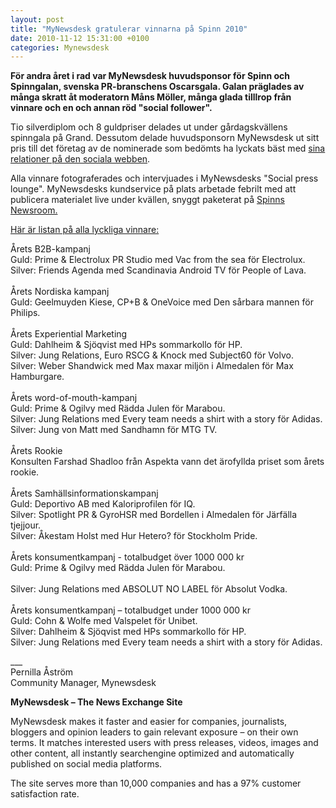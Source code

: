 ```yaml
---
layout: post
title: "MyNewsdesk gratulerar vinnarna på Spinn 2010"
date: 2010-11-12 15:31:00 +0100
categories: Mynewsdesk
---
```

 <div class='clearfix'><p><strong>För andra året i rad var MyNewsdesk huvudsponsor för Spinn och Spinngalan, svenska PR-branschens Oscarsgala. Galan präglades av många skratt åt moderatorn Måns Möller, många glada tilllrop från vinnare och en och annan röd "social follower".</strong></p>
<p>Tio silverdiplom och 8 guldpriser delades ut under gårdagskvällens spinngala på Grand. Dessutom delade huvudsponsorn MyNewsdesk ut sitt pris till det företag av de nominerade som bedömts ha lyckats bäst med <a href="/se/pressroom/newsdesk/pressrelease/view/hur-social-aer-du-lille-vaen-microsoft-faar-baest-sociala-omdoeme-paa-spinn-2010-517067">sina relationer på den sociala webben</a>.</p>
<p>Alla vinnare fotograferades och intervjuades i MyNewsdesks "Social press lounge". MyNewsdesks kundservice på plats arbetade febrilt med att publicera materialet live under kvällen, snyggt paketerat på <a href="/se/pressroom/spinn">Spinns Newsroom.</a></p>
<p><u>Här är listan på alla lyckliga vinnare: </u></p>
<p>Årets B2B-kampanj<br>Guld: Prime &amp; Electrolux PR Studio med Vac from the sea för Electrolux.<br>Silver: Friends Agenda med Scandinavia Android TV för People of Lava.<br><br>Årets Nordiska kampanj<br>Guld: Geelmuyden Kiese, CP+B &amp; OneVoice med Den sårbara mannen för Philips.<br><br>Årets Experiential Marketing<br>Guld: Dahlheim &amp; Sjöqvist med HPs sommarkollo för HP.<br>Silver: Jung Relations, Euro RSCG &amp; Knock med Subject60 för Volvo.<br>Silver: Weber Shandwick med Max maxar miljön i Almedalen för Max Hamburgare.<br><br>Årets word-of-mouth-kampanj<br>Guld: Prime &amp; Ogilvy med Rädda Julen för Marabou.<br>Silver: Jung Relations med Every team needs a shirt with a story för Adidas.<br>Silver: Jung von Matt med Sandhamn för MTG TV.<br><br>Årets Rookie<br>Konsulten Farshad Shadloo från Aspekta vann det ärofyllda priset som årets rookie.<br><br>Årets Samhällsinformationskampanj<br>Guld: Deportivo AB med Kaloriprofilen för IQ.<br>Silver: Spotlight PR &amp; GyroHSR med Bordellen i Almedalen för Järfälla tjejjour.<br>Silver: Åkestam Holst med Hur Hetero? för Stockholm Pride.<br><br>Årets konsumentkampanj - totalbudget över 1000 000 kr<br>Guld: Prime &amp; Ogilvy med Rädda Julen för Marabou.<br><br>Silver: Jung Relations med ABSOLUT NO LABEL för Absolut Vodka.<br><br>Årets konsumentkampanj – totalbudget under 1000 000 kr<br>Guld: Cohn &amp; Wolfe med Valspelet för Unibet.<br>Silver: Dahlheim &amp; Sjöqvist med HPs sommarkollo för HP.<br>Silver: Jung Relations med Every team needs a shirt with a story för Adidas.</p>
<p>___<br>Pernilla Åström<br>Community Manager, Mynewsdesk</p>
</div>
<div class='boilerplate'><p><strong>MyNewsdesk – The News Exchange Site</strong></p>
<p>MyNewsdesk makes it faster and easier for companies, journalists, bloggers and opinion leaders to gain relevant exposure – on their own terms. It matches interested users with press releases, videos, images and other content, all instantly searchengine optimized and automatically published on social media platforms.</p>
<p>The site serves more than 10,000 companies and has a 97% customer satisfaction rate.</p></div>
